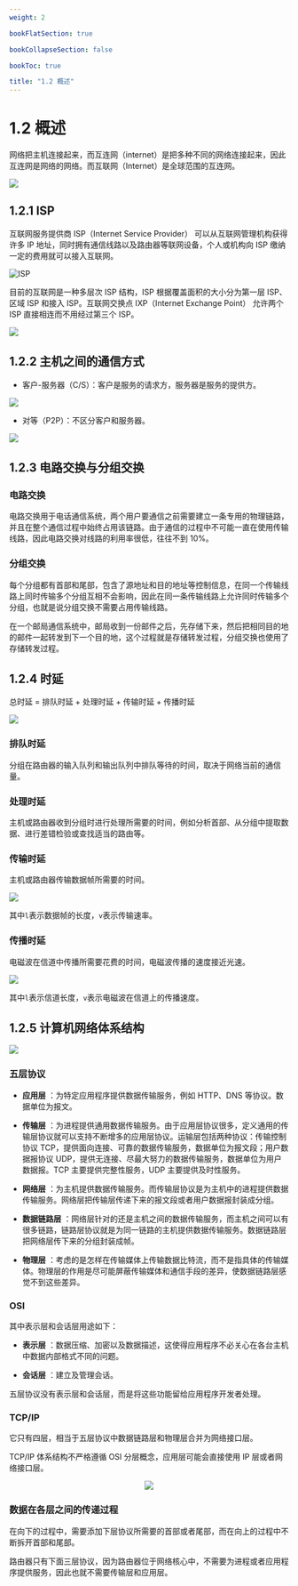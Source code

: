 ```yaml
---
weight: 2

bookFlatSection: true

bookCollapseSection: false

bookToc: true

title: "1.2 概述"
---
```


# 1.2 概述

网络把主机连接起来，而互连网（internet）是把多种不同的网络连接起来，因此互连网是网络的网络。而互联网（Internet）是全球范围的互连网。

![](https://cdn.xiaobinqt.cn/xiaobinqt.io/20221223/c6e4e5ab60634da49ebd982df8372706.png)

## 1.2.1 ISP

互联网服务提供商 ISP（Internet Service Provider） 可以从互联网管理机构获得许多 IP 地址，同时拥有通信线路以及路由器等联网设备，个人或机构向 ISP 缴纳一定的费用就可以接入互联网。

![ISP](https://cdn.xiaobinqt.cn/xiaobinqt.io/20221223/cd45b18ae3bf4d2ebb149cff2ceead6b.png)

目前的互联网是一种多层次 ISP 结构，ISP 根据覆盖面积的大小分为第一层 ISP、区域 ISP 和接入 ISP。互联网交换点 IXP（Internet Exchange Point） 允许两个 ISP 直接相连而不用经过第三个 ISP。

![](https://cdn.xiaobinqt.cn/xiaobinqt.io/20221223/2d51d56777b2465da286d9c65f8df01a.png)

## 1.2.2 主机之间的通信方式

+ 客户-服务器（C/S）：客户是服务的请求方，服务器是服务的提供方。

![](https://cdn.xiaobinqt.cn/xiaobinqt.io/20221223/ca404b51ac3148329dd3236eebbb15b3.png)

+ 对等（P2P）：不区分客户和服务器。

![](https://cdn.xiaobinqt.cn/xiaobinqt.io/20221223/a3a25588f44b459997e8be8a47bab7c3.png)

## 1.2.3 电路交换与分组交换

### 电路交换

电路交换用于电话通信系统，两个用户要通信之前需要建立一条专用的物理链路，并且在整个通信过程中始终占用该链路。由于通信的过程中不可能一直在使用传输线路，因此电路交换对线路的利用率很低，往往不到 10%。

### 分组交换

每个分组都有首部和尾部，包含了源地址和目的地址等控制信息，在同一个传输线路上同时传输多个分组互相不会影响，因此在同一条传输线路上允许同时传输多个分组，也就是说分组交换不需要占用传输线路。

在一个邮局通信系统中，邮局收到一份邮件之后，先存储下来，然后把相同目的地的邮件一起转发到下一个目的地，这个过程就是存储转发过程，分组交换也使用了存储转发过程。

## 1.2.4 时延

总时延 = 排队时延 + 处理时延 + 传输时延 + 传播时延

![](https://cdn.xiaobinqt.cn/xiaobinqt.io/20221223/982be3abcf4c4dc388325fecb159166c.png)

### 排队时延

分组在路由器的输入队列和输出队列中排队等待的时间，取决于网络当前的通信量。

### 处理时延

主机或路由器收到分组时进行处理所需要的时间，例如分析首部、从分组中提取数据、进行差错检验或查找适当的路由等。

### 传输时延

主机或路由器传输数据帧所需要的时间。

![](https://cdn.xiaobinqt.cn/xiaobinqt.io/20221223/672b4eefc7b8458fbddae1011fd09d14.png)

其中`l`表示数据帧的长度，`v`表示传输速率。

### 传播时延

电磁波在信道中传播所需要花费的时间，电磁波传播的速度接近光速。

![](https://cdn.xiaobinqt.cn/xiaobinqt.io/20221223/51fbafaccacb40179b4cc0d6a28b8720.png)

其中`l`表示信道长度，`v`表示电磁波在信道上的传播速度。

## 1.2.5 计算机网络体系结构

![](https://cdn.xiaobinqt.cn/xiaobinqt.io/20221223/64f2dae1873d4dd7ab0cf3efc34331e3.png)

### 五层协议

+ **应用层** ：为特定应用程序提供数据传输服务，例如 HTTP、DNS 等协议。数据单位为报文。

+ **传输层**
  ：为进程提供通用数据传输服务。由于应用层协议很多，定义通用的传输层协议就可以支持不断增多的应用层协议。运输层包括两种协议：传输控制协议 TCP，提供面向连接、可靠的数据传输服务，数据单位为报文段；用户数据报协议 UDP，提供无连接、尽最大努力的数据传输服务，数据单位为用户数据报。TCP 主要提供完整性服务，UDP 主要提供及时性服务。

+ **网络层** ：为主机提供数据传输服务。而传输层协议是为主机中的进程提供数据传输服务。网络层把传输层传递下来的报文段或者用户数据报封装成分组。

+ **数据链路层** ：网络层针对的还是主机之间的数据传输服务，而主机之间可以有很多链路，链路层协议就是为同一链路的主机提供数据传输服务。数据链路层把网络层传下来的分组封装成帧。

+ **物理层** ：考虑的是怎样在传输媒体上传输数据比特流，而不是指具体的传输媒体。物理层的作用是尽可能屏蔽传输媒体和通信手段的差异，使数据链路层感觉不到这些差异。

### OSI

其中表示层和会话层用途如下：

+ **表示层** ：数据压缩、加密以及数据描述，这使得应用程序不必关心在各台主机中数据内部格式不同的问题。

+ **会话层** ：建立及管理会话。

五层协议没有表示层和会话层，而是将这些功能留给应用程序开发者处理。

### TCP/IP

它只有四层，相当于五层协议中数据链路层和物理层合并为网络接口层。

TCP/IP 体系结构不严格遵循 OSI 分层概念，应用层可能会直接使用 IP 层或者网络接口层。

<div align="center"><img src="https://cdn.xiaobinqt.cn/xiaobinqt.io/20221223/6e02e39431814eb193e2f3484dc213c8.png" width=  /></div>

### 数据在各层之间的传递过程

在向下的过程中，需要添加下层协议所需要的首部或者尾部，而在向上的过程中不断拆开首部和尾部。

路由器只有下面三层协议，因为路由器位于网络核心中，不需要为进程或者应用程序提供服务，因此也就不需要传输层和应用层。
